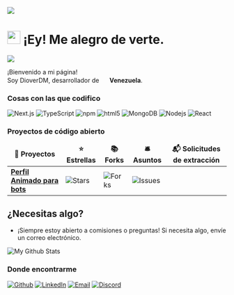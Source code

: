 ![](https://hit.yhype.me/github/profile?user_id=97247851)

<h1><img src="https://emojis.slackmojis.com/emojis/images/1531849430/4246/blob-sunglasses.gif?1531849430" width="30" /> ¡Ey! Me alegro de verte.</h1>

![](https://komarev.com/ghpvc/?username=dioverdm)

<p>¡Bienvenido a mi página! </br> Soy DioverDM, desarrollador de
    <img src="https://images.emojiterra.com/twitter/v14.0/1024px/1f1fb-1f1ea.png" width="16" /> <b>Venezuela</b>.
</p>
<h3>Cosas con las que codifico</h3>
<p>
    <img alt="Next.js" src="https://img.shields.io/badge/-Next.js-000000?style=flat-square&logo=next.js&logoColor=white" />
    <img alt="TypeScript" src="https://img.shields.io/badge/-TypeScript-007ACC?style=flat-square&logo=typescript&logoColor=white" />
    <img alt="npm" src="https://img.shields.io/badge/-NPM-CB3837?style=flat-square&logo=npm&logoColor=white" />
    <img alt="html5" src="https://img.shields.io/badge/-HTML5-E34F26?style=flat-square&logo=html5&logoColor=white" />
    <img alt="MongoDB" src="https://img.shields.io/badge/-MongoDB-13aa52?style=flat-square&logo=mongodb&logoColor=white" />
    <img alt="Nodejs" src="https://img.shields.io/badge/-Nodejs-43853d?style=flat-square&logo=Node.js&logoColor=white" />
    <img alt="React" src="https://img.shields.io/badge/-React-43853d?style=flat-square&logo=React&logoColor=White&label=React" />
</p>
<h3>Proyectos de código abierto</h3>
<table>
    <thead align="center">
        <tr border: none;>
            <td><b>🎁 Proyectos</b></td>
            <td><b>⭐ Estrellas</b></td>
            <td><b>📚 Forks</b></td>
            <td><b>🛎 Asuntos</b></td>
            <td><b>📬 Solicitudes de extracción</b></td>
        </tr>
    </thead>
    <tbody>
        <tr>
            <td><a href="https://github.com/dioverdm/Animated-profile-for-discord-bot"><b>Perfil Animado para bots</b></a></td>
            <td><img alt="Stars" src="https://img.shields.io/github/stars/dioverdm/Animated-profile-for-discord-bot?style=flat-square&labelColor=343b41" /></td>
            <td><img alt="Forks" src="https://img.shields.io/github/forks/dioverdm/Animated-profile-for-discord-bot?style=flat-square&labelColor=343b41" /></td>
            <td><img alt="Issues" src="https://img.shields.io/github/issues/dioverdm/Animated-profile-for-discord-bot?style=flat-square&labelColor=343b41" /></td>
        </tr>
    </tbody>
</table>

## ¿Necesitas algo?
- ¡Siempre estoy abierto a comisiones o preguntas! Si necesita algo, envíe un correo electrónico.

<img alt="My Github Stats" src="https://github-readme-stats.vercel.app/api?username=dioverdm&show_icons=true&hide_border=true&theme=tokyonight&count_private=true&hide=stars" />

<h3>Donde encontrarme</h3>
<p><a href="https://github.com/dioverdm" target="_blank">
        <img alt="Github" src="https://img.shields.io/badge/GitHub-%2312100E.svg?&style=for-the-badge&logo=Github&logoColor=white" /></a>
    <a href="https://www.linkedin.com/in/dioverdm" target="_blank">
        <img alt="LinkedIn" src="https://img.shields.io/badge/linkedin-%230077B5.svg?&style=for-the-badge&logo=linkedin&logoColor=white" /></a>
    <a href="mailto:dioverrdm@gmail.com" target="_blank">
        <img alt="Email" src="https://img.shields.io/badge/email-%23333.svg?&style=for-the-badge&logo=mail.ru&logoColor=white" /></a>
    <a href="https://discord.com/users/652555508246511647" target="_blank">
        <img alt="Discord" src="https://img.shields.io/badge/Discord-%237289DA.svg?&style=for-the-badge&logo=discord&logoColor=white" /></a>

</p>
